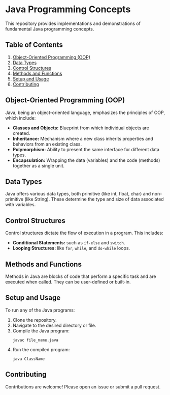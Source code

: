
# Java Programming Concepts

This repository provides implementations and demonstrations of fundamental Java programming concepts.

## Table of Contents
1. [Object-Oriented Programming (OOP)](#object-oriented-programming-oop)
2. [Data Types](#data-types)
3. [Control Structures](#control-structures)
4. [Methods and Functions](#methods-and-functions)
5. [Setup and Usage](#setup-and-usage)
6. [Contributing](#contributing)

## Object-Oriented Programming (OOP)

Java, being an object-oriented language, emphasizes the principles of OOP, which include:
- **Classes and Objects:** Blueprint from which individual objects are created.
- **Inheritance:** Mechanism where a new class inherits properties and behaviors from an existing class.
- **Polymorphism:** Ability to present the same interface for different data types.
- **Encapsulation:** Wrapping the data (variables) and the code (methods) together as a single unit.

## Data Types

Java offers various data types, both primitive (like int, float, char) and non-primitive (like String). These determine the type and size of data associated with variables.

## Control Structures

Control structures dictate the flow of execution in a program. This includes:
- **Conditional Statements:** such as `if-else` and `switch`.
- **Looping Structures:** like `for`, `while`, and `do-while` loops.

## Methods and Functions

Methods in Java are blocks of code that perform a specific task and are executed when called. They can be user-defined or built-in.

## Setup and Usage

To run any of the Java programs:

1. Clone the repository.
2. Navigate to the desired directory or file.
3. Compile the Java program:
   ```
   javac file_name.java
   ```
4. Run the compiled program:
   ```
   java ClassName
   ```

## Contributing

Contributions are welcome! Please open an issue or submit a pull request.
